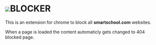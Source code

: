 <h1><img src="https://user-images.githubusercontent.com/85669046/158810275-0744d861-d057-4f3d-9205-438eb83f6b81.png">BLOCKER</h1>

This is an extension for chrome to block all **smartschool.com** websites.

When a page is loaded the content automaticly gets changed to  404 blocked page.




